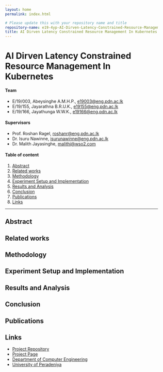 ```yaml
---
layout: home
permalink: index.html

# Please update this with your repository name and title
repository-name: e19-4yp-AI-Dirven-Latency-Constrained-Resource-Management-In-Kubernetes
title: AI Dirven Latency Constrained Resource Management In Kubernetes
---
```


[comment]: # "This is the standard layout for the project, but you can clean this and use your own template"

# AI Dirven Latency Constrained Resource Management In Kubernetes

#### Team

- E/19/003, Abeysinghe A.M.H.P., [e19003@eng.pdn.ac.lk](mailto:name@email.com)
- E/19/155, Jayarathna B.R.U.K., [e19155@eng.pdn.ac.lk](mailto:name@email.com)
- E/19/166, Jayathunga W.W.K., [e19166@eng.pdn.ac.lk](mailto:name@email.com)

#### Supervisors

- Prof. Roshan Ragel, [roshanr@eng.pdn.ac.lk](mailto:name@eng.pdn.ac.lk)
- Dr. Isuru Nawinne, [isurunawinne@eng.pdn.ac.lk](mailto:name@eng.pdn.ac.lk)
- Dr. Malith Jayasinghe, [malithj@wso2.com](mailto:name@eng.pdn.ac.lk)

#### Table of content

1. [Abstract](#abstract)
2. [Related works](#related-works)
3. [Methodology](#methodology)
4. [Experiment Setup and Implementation](#experiment-setup-and-implementation)
5. [Results and Analysis](#results-and-analysis)
6. [Conclusion](#conclusion)
7. [Publications](#publications)
8. [Links](#links)

---

<!-- 
DELETE THIS SAMPLE before publishing to GitHub Pages !!!
This is a sample image, to show how to add images to your page. To learn more options, please refer [this](https://projects.ce.pdn.ac.lk/docs/faq/how-to-add-an-image/)
![Sample Image](./images/sample.png) 
-->


## Abstract

## Related works

## Methodology

## Experiment Setup and Implementation

## Results and Analysis

## Conclusion

## Publications
[//]: # "Note: Uncomment each once you uploaded the files to the repository"

<!-- 1. [Semester 7 report](./) -->
<!-- 2. [Semester 7 slides](./) -->
<!-- 3. [Semester 8 report](./) -->
<!-- 4. [Semester 8 slides](./) -->
<!-- 5. Author 1, Author 2 and Author 3 "Research paper title" (2021). [PDF](./). -->


## Links

[//]: # ( NOTE: EDIT THIS LINKS WITH YOUR REPO DETAILS )

- [Project Repository](https://github.com/cepdnaclk/e19-4yp-AI-Dirven-Latency-Constrained-Resource-Management-In-Kubernetes)
- [Project Page](https://cepdnaclk.github.io/e19-4yp-AI-Dirven-Latency-Constrained-Resource-Management-In-Kubernetes)
- [Department of Computer Engineering](http://www.ce.pdn.ac.lk/)
- [University of Peradeniya](https://eng.pdn.ac.lk/)

[//]: # "Please refer this to learn more about Markdown syntax"
[//]: # "https://github.com/adam-p/markdown-here/wiki/Markdown-Cheatsheet"
